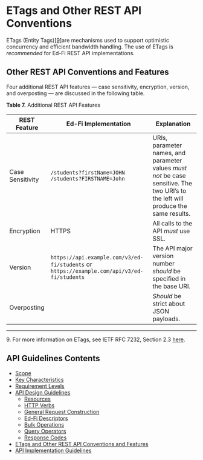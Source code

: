 # ETags and Other REST API Conventions

ETags (Entity Tags)[\[9\]](#f9)are mechanisms used to support optimistic
concurrency and efficient bandwidth handling. The use of ETags is _recommended_
for Ed-Fi REST API implementations.

## Other REST API Conventions and Features

Four additional REST API features — case sensitivity, encryption, version, and overposting —
are discussed in the following table.

**Table 7.** Additional REST API Features

| REST Feature     | Ed-Fi Implementation                                                                       | Explanation                                                                                                                        |
| ---------------- | ------------------------------------------------------------------------------------------ | ---------------------------------------------------------------------------------------------------------------------------------- |
| Case Sensitivity | `/students?firstName=JOHN /students?FIRSTNAME=John`                                        | URIs, parameter names, and parameter values _must not_ be case sensitive. The two URI’s to the left will produce the same results. |
| Encryption       | HTTPS                                                                                      | All calls to the API _must_ use SSL.                                                                                               |
| Version          | `https://api.example.com/v3/ed-fi/students` or `https://example.com/api/v3/ed-fi/students` | The API major version number _should_  be specified in the base URI.                                                               |
| Overposting          |  | _Should_ be strict about JSON payloads.                                                               |
-----

<a name="f9"></a>9. For more information on ETags, see IETF RFC 7232, Section
2.3 [here](https://tools.ietf.org/html/rfc7232#section-2.3).
 
## API Guidelines Contents

* [Scope](../SCOPE.md)
* [Key Characteristics](../KEY-CHARACTERISTICS.md)
* [Requirement Levels](../REQUIREMENT-LEVELS.md)
* [API Design Guidelines](../API-DESIGN-GUIDELINES/README.md)
  * [Resources](RESOURCES.md)
  * [HTTP Verbs](HTTP-VERBS.md)
  * [General Request Construction](GENERAL-REQUEST-CONSTRUCTION.md)
  * [Ed-Fi Descriptors](ED-FI-DESCRIPTORS.md)
  * [Bulk Operations](BULK-OPERATIONS.md)
  * [Query Operators](QUERY-OPERATORS.md)
  * [Response Codes](RESPONSE-CODES.md)
* [ETags and Other REST API Conventions and
  Features](ETAGS-OTHER-CONVENTIONS.md)
* [API Implementation Guidelines](../API-IMPLEMENTATION-GUIDELINES/README.md)
